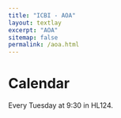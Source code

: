 ```yaml
---
title: "ICBI - AOA"
layout: textlay
excerpt: "AOA"
sitemap: false
permalink: /aoa.html
---
```


# Calendar

Every Tuesday at 9:30 in HL124.


